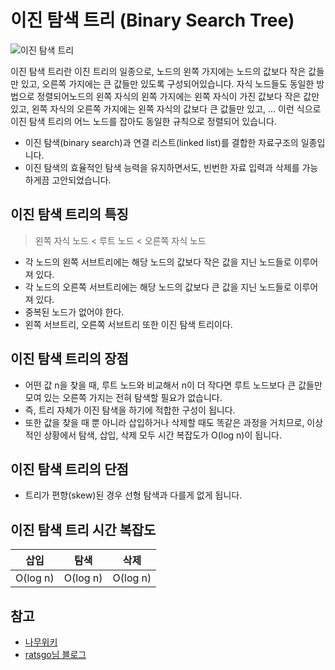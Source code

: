 # 이진 탐색 트리 (Binary Search Tree)

![이진 탐색 트리](https://w.namu.la/s/204df55d3396bfdd795eab116fc6edcb7fa80466099fb4219d91594158158a851f77ddabebbf09bca3873e7ef28c93f173cccfd063a7e436a4b03f5e4e931df63deb3deed94653eb4acacc944ed42f03a845999bd9fb7cac5c99c398f3389db444530a5a30be2570e47aee9619ee8001)

이진 탐색 트리란 이진 트리의 일종으로, 노드의 왼쪽 가지에는 노드의 값보다 작은 값들만 있고, 오른쪽 가지에는 큰 값들만 있도록 구성되어있습니다. 자식 노드들도 동일한 방법으로 정렬되어노드의 왼쪽 자식의 왼쪽 가지에는 왼쪽 자식이 가진 값보다 작은 값만 있고, 왼쪽 자식의 오른쪽 가지에는 왼쪽 자식의 값보다 큰 값들만 있고, ... 이런 식으로 이진 탐색 트리의 어느 노드를 잡아도 동일한 규칙으로 정렬되어 있습니다.

- 이진 탐색(binary search)과 연결 리스트(linked list)를 결합한 자료구조의 일종입니다.
- 이진 탐색의 효율적인 탐색 능력을 유지하면서도, 빈번한 자료 입력과 삭제를 가능하게끔 고안되었습니다.

## 이진 탐색 트리의 특징

> 왼쪽 자식 노드 < 루트 노드 < 오른쪽 자식 노드

- 각 노드의 왼쪽 서브트리에는 해당 노드의 값보다 작은 값을 지닌 노드들로 이루어져 있다.
- 각 노드의 오른쪽 서브트리에는 해당 노드의 값보다 큰 값을 지닌 노드들로 이루어져 있다.
- 중복된 노드가 없어야 한다.
- 왼쪽 서브트리, 오른쪽 서브트리 또한 이진 탐색 트리이다.

## 이진 탐색 트리의 장점

- 어떤 값 n을 찾을 때, 루트 노드와 비교해서 n이 더 작다면 루트 노드보다 큰 값들만 모여 있는 오른쪽 가지는 전혀 탐색할 필요가 없습니다.
- 즉, 트리 자체가 이진 탐색을 하기에 적합한 구성이 됩니다.
- 또한 값을 찾을 때 뿐 아니라 삽입하거나 삭제할 때도 똑같은 과정을 거치므로, 이상적인 상황에서 탐색, 삽입, 삭제 모두 시간 복잡도가 O(log n)이 됩니다.

## 이진 탐색 트리의 단점

- 트리가 편향(skew)된 경우 선형 탐색과 다를게 없게 됩니다.

## 이진 탐색 트리 시간 복잡도

| 삽입     | 탐색     | 삭제     |
| -------- | -------- | -------- |
| O(log n) | O(log n) | O(log n) |

## 참고

- [나무위키](<https://namu.wiki/w/%ED%8A%B8%EB%A6%AC(%EA%B7%B8%EB%9E%98%ED%94%84)>)
- [ratsgo님 블로그](https://ratsgo.github.io/data%20structure&algorithm/2017/10/22/bst/)
